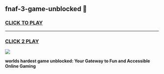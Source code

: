 
## fnaf-3-game-unblocked 👋
<h3>
<a href="https://premium.freeplayer.one?title=fnaf-3-game-unblocked&ref=14F">CLICK TO PLAY</a></h3>
<hr>

<h3>
<a href="https://premium.freeplayer.one?title=fnaf-3-game-unblocked&ref=14F">CLICK 2 PLAY</a>
  
</h3>

<a href="https://premium.freeplayer.one?title=fnaf-3-game-unblocked&ref=12F/"><img src="https://clearcache.store/games.png"></a>


**worlds hardest game unblocked: Your Gateway to Fun and Accessible Online Gaming**
